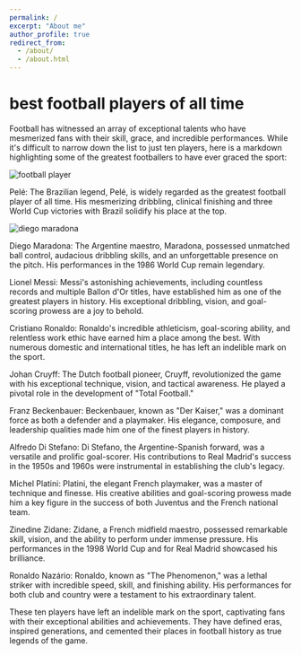 ```yaml
---
permalink: /
excerpt: "About me"
author_profile: true
redirect_from: 
  - /about/
  - /about.html
---
```


<h1>best football players of all time</h1>







 Football has witnessed an array of exceptional talents who have mesmerized fans with their skill, grace, and incredible performances. While it's difficult to narrow down the list to just ten players, here is a markdown highlighting some of the greatest footballers to have ever graced the sport:

![football player](https://upload.wikimedia.org/wikipedia/commons/5/5e/Pele_con_brasil_%28cropped%29.jpg)










 

 Pelé: The Brazilian legend, Pelé, is widely regarded as the greatest football player of all time. His mesmerizing dribbling, clinical finishing and three World Cup victories with Brazil solidify his place at the top.




![diego maradona](https://www.google.com/url?sa=i&url=https%3A%2F%2Few.com%2Fcelebrity%2Fdiego-maradona-dies-obituary%2F&psig=AOvVaw1DcSYoiIKCY6Nt7Qc4CiSW&ust=1699703523958000&source=images&cd=vfe&opi=89978449&ved=0CBIQjRxqFwoTCKCWy5mvuYIDFQAAAAAdAAAAABAI)


 

 Diego Maradona: The Argentine maestro, Maradona, possessed unmatched ball control, audacious dribbling skills, and an unforgettable presence on the pitch. His performances in the 1986 World Cup remain legendary.

 Lionel Messi: Messi's astonishing achievements, including countless records and multiple Ballon d'Or titles, have established him as one of the greatest players in history. His exceptional dribbling, vision, and goal-scoring prowess are a joy to behold.

 Cristiano Ronaldo: Ronaldo's incredible athleticism, goal-scoring ability, and relentless work ethic have earned him a place among the best. With numerous domestic and international titles, he has left an indelible mark on the sport.

 Johan Cruyff: The Dutch football pioneer, Cruyff, revolutionized the game with his exceptional technique, vision, and tactical awareness. He played a pivotal role in the development of "Total Football."

 Franz Beckenbauer: Beckenbauer, known as "Der Kaiser," was a dominant force as both a defender and a playmaker. His elegance, composure, and leadership qualities made him one of the finest players in history.

 Alfredo Di Stefano: Di Stefano, the Argentine-Spanish forward, was a versatile and prolific goal-scorer. His contributions to Real Madrid's success in the 1950s and 1960s were instrumental in establishing the club's legacy.

 Michel Platini: Platini, the elegant French playmaker, was a master of technique and finesse. His creative abilities and goal-scoring prowess made him a key figure in the success of both Juventus and the French national team.

 Zinedine Zidane: Zidane, a French midfield maestro, possessed remarkable skill, vision, and the ability to perform under immense pressure. His performances in the 1998 World Cup and for Real Madrid showcased his brilliance.

 Ronaldo Nazário: Ronaldo, known as "The Phenomenon," was a lethal striker with incredible speed, skill, and finishing ability. His performances for both club and country were a testament to his extraordinary talent.

 These ten players have left an indelible mark on the sport, captivating fans with their exceptional abilities and achievements. They have defined eras, inspired generations, and cemented their places in football history as true legends of the game.
